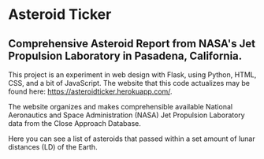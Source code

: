 # Asteroid Ticker
## Comprehensive Asteroid Report from NASA's Jet Propulsion Laboratory in Pasadena, California.

This project is an experiment in web design with Flask, using Python, HTML, CSS, and a bit of JavaScript.
The website that this code actualizes may be found here: https://asteroidticker.herokuapp.com/. <br />

The website organizes and makes comprehensible available National Aeronautics and Space Administration (NASA) Jet Propulsion Laboratory data from the
Close Approach Database. <br />

Here you can see a list of asteroids that passed within a set amount of lunar distances (LD) of the Earth.
